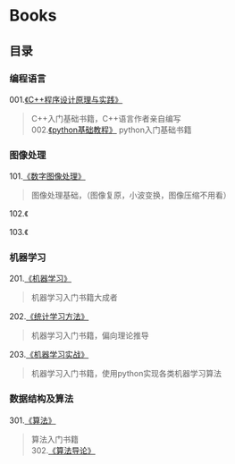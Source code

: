 # Books


## 目录

### 编程语言
001.[《C++程序设计原理与实践》](https://book.douban.com/subject/4875599/)
>C++入门基础书籍，C++语言作者亲自编写    
002.[《python基础教程》](https://book.douban.com/subject/4866934/)
>python入门基础书籍   

### 图像处理
101.[《数字图像处理》](https://book.douban.com/subject/6434627/)
>图像处理基础，（图像复原，小波变换，图像压缩不用看）   

102.《

103.《


### 机器学习
201.[《机器学习》](https://book.douban.com/subject/26708119/)
>机器学习入门书籍大成者    

202.[《统计学习方法》](https://book.douban.com/subject/10590856/)
>机器学习入门书籍，偏向理论推导    

203.[《机器学习实战》](https://book.douban.com/subject/24703171/)
>机器学习入门书籍，使用python实现各类机器学习算法    

### 数据结构及算法
301.[《算法》](https://book.douban.com/subject/19952400/)
>算法入门书籍   
302.[《算法导论》](https://book.douban.com/subject/20432061/)

